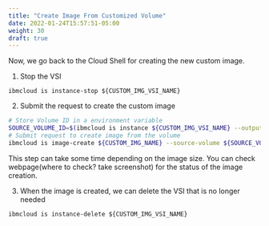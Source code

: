 ```yaml
---
title: "Create Image From Customized Volume"
date: 2022-01-24T15:57:51-05:00
weight: 30
draft: true
---
```


Now, we go back to the Cloud Shell for creating the new custom image.

1. Stop the VSI

```
ibmcloud is instance-stop ${CUSTOM_IMG_VSI_NAME}
```

2. Submit the request to create the custom image

``` bash
# Store Volume ID in a environment variable
SOURCE_VOLUME_ID=$(ibmcloud is instance ${CUSTOM_IMG_VSI_NAME} --output JSON | jq -r .volume_attachments[0].volume.id)
# Submit request to create image from the volume
ibmcloud is image-create ${CUSTOM_IMG_NAME} --source-volume ${SOURCE_VOLUME_ID}
```

This step can take some time depending on the image size. You can check webpage(where to check? take screenshot) for the status of the image creation.

3. When the image is created, we can delete the VSI that is no longer needed

```
ibmcloud is instance-delete ${CUSTOM_IMG_VSI_NAME}
```

